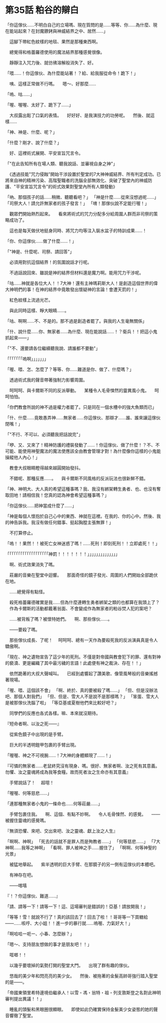# 第35話 粕谷的辯白

「你這傢伙……不明白自己的立場嗎、現在質問的是……等等、你……為什麼、現在能站起來？在封魔鐐銬與神威結界之中、居然……」

　這腳下帶紅色紋樣的地毯、果然是那種東西啊。

　總覺得和格蕾羅德使用的魔法結界那種感覺很像。

　靜靜注入咒力後、就彷彿溶解般消失了、好。

「喂……！你這傢伙、為什麼能站著！？給、給我服從命令！跪下！」

　咦、這樣正常做不行嗎。
　嗯～、好那麼……

「嗚、咕……」

「喔、喔喔、太好了、跪下了……」

　大叔露出鬆了口氣的表情。
　好好好、是我演技力的功勞呢。
　然後、就這樣……

「神、神是、什麼、呢？」

「什麼？剛才、說了什麼？」

　好、這裡術式展開、平安宣旨咒言令。

「"在此告知所有在場人類、聽我說話、並審視自身之神"」

　《透過技能"咒力侵蝕"開始干涉設置於聖堂的7大神神威結界、所有判定成功。已將來自神的精神污染、高階聖職者的洗腦全部無效化、突破了聖堂內的神威防護、"平安宣旨咒言令"的術式效果對聖堂內所有人類發動》

「吶、那個孩子的話……稍微、聽聽看吧？」
「神是什麼……從來沒想過呢……」
「司祭大人！請允許無家者的孩子發言！」
「唷！那傢伙說不定能行喔！」

　觀眾們開始熱烈起來。
　看來將術式的咒力分配多分給周圍人群而非司祭的策略成功了。

　這也是每天做伏地挺身同時、將咒力均等注入裝水盆子的特訓成果……！

「你、你這傢伙……做了什麼……！」

「"神是、什麼呢、司祭、請回答"」

　必須用對抗這個結界！的氛圍說話才行呢。

　不過話說回來、雖說是神的結界但材料還是魔力啊。能用咒力干涉呢。

「咕……神就是各位大人！！7大神！還有主神瑪莉斯大人！是創造這個世界的偉大神明們的事！在神的結界中竟敢發出懷疑神的言論！會遭天罰的！」

　紅色紋樣上流過光芒。

　與此同時這樣、睜大眼睛……。

「咕、啊啊……不、不是的。那不過是創造者罷了。與我的人生毫無關係」

「什、說什麼……你、無家者……為什麼、現在能說話……！？衛兵！！把這小鬼抓起來――」

「"不、還要請各位繼續聽我說、請誰都不要動"」

「「「「「「「嗚啊」」」」」」」

「喔、喂、怎、怎麼了？等等、你……難道是你、做了、什麼嗎？」

　透過術式我的聲音帶著強制力影響周圍。

　呵呵呵、與卡爾斯不同的反派舉動。
　某種令人毛骨悚然的靈異風小鬼。
　呵呵怕怕。

「你們教會所說的神不過是權力者罷了。只是同在一個水槽中的強大魚類而已」

「什、什麼……竟敢愚弄神……無家者……你這傢伙、那辯才……誰、誰來讓這傢伙閉嘴！」

「"不行、不可以、必須聽我把話說完"」

「咿、又、又來了！精神防護的禮裝發動了……！你這傢伙、做了什麼！？不、不可能、能使用神聖魔法的魔法使應該全由教會管理才對！為什麼像你這樣的小鬼能操縱他人內心！」

　教會大叔眼睛瞪得越來越圓開始發抖。

　不錯呢、那種反應……。
　與卡爾斯不同風格的反派玩法也很新鮮不錯。

「神、神明大、大人真的希望這種事嗎？我、我沒有綁架轉生勇者、也、也沒有奪取田地！請相信我！您真的認為神會希望這種事嗎？」

「你這傢伙……把神當成什麼了……」

「神是每個人懷抱於自己心中的東西、神就在這裡。在我的、你的心中。然後、我的神告訴我。我沒有做任何錯事、挺起胸膛主張無罪！」

　不打算停止。

「嗚！！果然！！被死亡女神迷惑了嗎！……死刑！即刻死刑！！立即處死！！」

「「「「「「「「「「「「「「「「「「「神罰！！！！！！！」」」」」」」」」」」」」」

　啊、術式效果消失了嗎。

　莊嚴的音樂在聖堂中迴響。
　那面奇怪的鏡子發光、周圍的人們開始全部跪伏在地。

　……總覺得有點怪。

　殺死格蕾羅德確實是我……但為什麼連轉生勇者綁架之類的也都算在我頭上了？
　作為卡爾斯的活動都戴著翁面、不會變成作為無家者的粕谷焚人犯的案吧？

　……被背叛了嗎？被懷特她們。
　啊、那些傢伙……。

　――要殺了嗎。

　那些傢伙成長、了呢！
　呵呵呵、總有一天作為要殺死我的反派演員真是令人驕傲啊。

「現在、神之遺物宣告了這少年的死刑。不僅是對帝國與教會犯下的罪、還有對神的褻瀆、更是編織了其中最污穢的言語！此處便有神之裁決、存在！！」

　依然跪著的大叔大聲喊叫。
　已經到處響起了讚美歌、像管風琴般的音樂搖撼著現場。

「喔、喂、這個該不會」
「啊、終於、真的要被殺了嗎……」
「但、但是沒辦法吧、那個人對我們」
「但、但是、雪大人不是說不是那樣嗎？」
「笨蛋、雪大人是被那傢伙洗腦了啦」
「等亞基或夏樹他們來比較好吧？」

　同學們的反應也各式各樣。嘛、本來就沒期待。

『短命者啊、以汝之死――』

　從紫色鏡子中出現的是手臂。

　巨大的半透明鎧甲包裹的手臂出現。

「喔喔、神之不可視腕……！7大神的身體顯現了……！」

『可憐的無家者……老鼠終究沒有現身、嗎。很好、無家者啊、汝之死有其意義。勿懼、汝之靈魂將成為我等食糧。故而死者汝之生命亦有其意義』

　手臂說話了！
　超噁！

「喔喔、何等慈悲……」

「連那種無家者小鬼的一條命也……何等莊嚴……」

　手臂包裹住我。
　啊、這個、有點不妙啊。
　令人毛骨悚然、的感覺。
　――被握住靈魂的感覺嗎。

『無須恐懼、來吧、交出來吧、汝之靈魂、獻上汝之人生』

「啊啊、神啊」
「死去的話就不是罪人而是殉教者……」
「何等慈悲……」
「7大神啊……我等之神啊」
「看啊、罪人被神之手……握住了」
「啊啊、何等神聖的光景」

　被猛地舉起。
　紫半透明的巨大手臂、在那鏡子的另一側有這傢伙的本體吧。

　有神存在吧。

　――喀嘻

『！？你這傢伙、難道……』

「請、請等一下！請等一下！這、這場審判是錯誤的！亞基！請放開我！」

「等等！雪！就說不行了！真的該回去了！回去了啦！！哥哥等一下買糖給――……咳哼、大小姐！！進一步的暴行就……嗚喔、力氣好大！」

「啊哈哈ー呃ー、小春、怎麼辦？」

「嗯～、支持朋友想做的事才是朋友吧！！」

　哐啷！！

　以幾乎要壞掉的氣勢打開的聖堂大門。
　出現了群有趣的傢伙。

　悠哉的美少年和閃亮亮的美少女。
　然後、被拖著的金髮高帥哥強行踏入聖堂的是――。

「帝國東領里希特邊境伯繼承人！以雪・馮・翁特・祖・列支敦斯登之名對此神明審判提出異議！！」

　睡亂的頭髮和黑眼圈很顯眼。
　即使如此仍確實保持金髮美少女姿態的她的聲音響徹了聖堂。